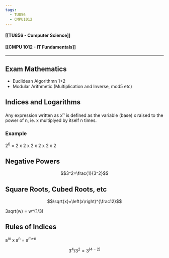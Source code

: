 ```yaml
---
tags:
  - TU856
  - CMPU1012
---
```

#### [[TU856 - Computer Science]]
#### [[CMPU 1012 - IT Fundamentals]]

---

## Exam Mathematics
- Euclidean Algorithmn 1+2
- Modular Arithmetic (Multiplication and Inverse, mod5 etc)

## Indices and Logarithms
Any expression written as x<sup>n</sup> is defined as the variable (base) x raised to the power of n, ie. x multiplyed by itself n times.
### Example 
2<sup>6</sup> = 2 x 2 x 2 x 2 x 2 x 2 

## Negative Powers
$$3^2=\frac{1}{3^2}$$

## Square Roots, Cubed Roots, etc
$$\sqrt{x}=\left(x\right)^{\frac12}$$

3sqrt(w) = w^(1/3)

## Rules of Indices
a<sup>m</sup> x a<sup>n</sup> = a<sup>m+n</sup>

$$3^4/3^2 = 3^(4-2)$$
